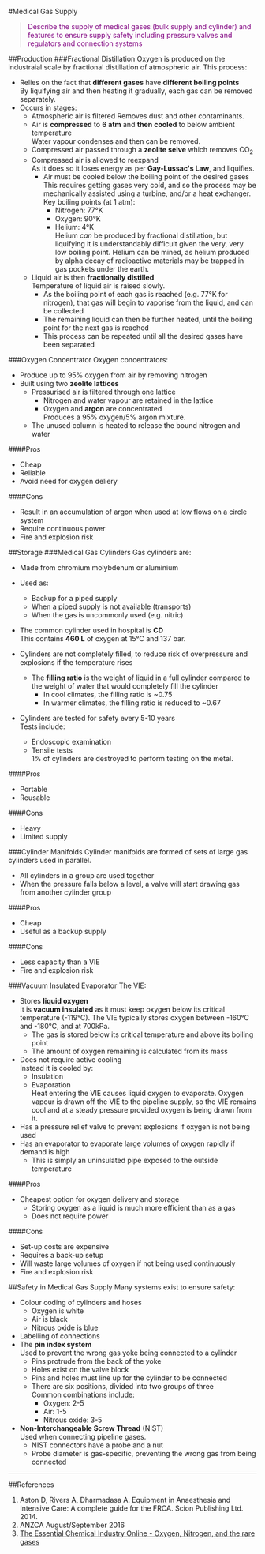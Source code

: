 #Medical Gas Supply

> <p style="color:purple";>Describe the supply of medical gases (bulk supply and cylinder) and features to ensure supply safety including pressure valves and regulators and connection systems</p>

##Production
###Fractional Distillation
Oxygen is produced on the industraial scale by fractional distillation of atmospheric air. This process:
* Relies on the fact that **different gases** have **different boiling points**  
By liquifying air and then heating it gradually, each gas can be removed separately.
* Occurs in stages:    
    * Atmospheric air  is filtered
    Removes dust and other contaminants.
    * Air is **compressed** to **6 atm** and **then cooled** to below ambient temperature  
    Water vapour condenses and then can be removed.
    * Compressed air passed through a **zeolite seive** which removes CO<sub>2</sub>
    * Compressed air is allowed to reexpand  
    As it does so it loses energy as per **Gay-Lussac's Law**, and liquifies.
        * Air must be cooled below the boiling point of the desired gases
        This requires getting gases very cold, and so the process may be mechanically assisted using a turbine, and/or a heat exchanger. Key boiling points (at 1 atm):
            * Nitrogen: 77°K
            * Oxygen:  90°K
            * Helium: 4°K  
            Helium *can* be produced by fractional distillation, but liquifying it is understandably difficult given the very, very low boiling point. Helium can be mined, as helium produced by alpha decay of radioactive materials may be trapped in gas pockets under the earth.
    * Liquid air is then **fractionally distilled**  
    Temperature of liquid air is raised slowly.
        * As the boiling point of each gas is reached (e.g. 77°K for nitrogen), that gas will begin to vaporise from the liquid, and can be collected
        * The remaining liquid can then be further heated, until the boiling point for the next gas is reached
        * This process can be repeated until all the desired gases have been separated
    
###Oxygen Concentrator
Oxygen concentrators:
* Produce up to 95% oxygen from air by removing nitrogen
* Built using two **zeolite lattices**
    * Pressurised air is filtered through one lattice
        * Nitrogen and water vapour are retained in the lattice
        * Oxygen and **argon** are concentrated  
        Produces a 95% oxygen/5% argon mixture.
    * The unused column is heated to release the bound nitrogen and water

####Pros
* Cheap
* Reliable
* Avoid need for oxygen deliery

####Cons
* Result in an accumulation of argon when used at low flows on a circle system
* Require continuous power
* Fire and explosion risk

##Storage
###Medical Gas Cylinders
Gas cylinders are:
* Made from chromium molybdenum or aluminium
* Used as:
    * Backup for a piped supply
    * When a piped supply is not available (transports)
    * When the gas is uncommonly used (e.g. nitric)


* The common cylinder used in hospital is **CD**  
This contains **460 L** of oxygen at 15°C and 137 bar.

* Cylinders are not completely filled, to reduce risk of overpressure and explosions if the temperature rises
    * The **filling ratio** is the weight of liquid in a full cylinder compared to the weight of water that would completely fill the cylinder
        * In cool climates, the filling ratio is ~0.75
        * In warmer climates, the filling ratio is reduced to ~0.67

* Cylinders are tested for safety every 5-10 years  
Tests include:
    * Endoscopic examination
    * Tensile tests  
    1% of cylinders are destroyed to perform testing on the metal.

####Pros
* Portable
* Reusable

####Cons
* Heavy
* Limited supply

###Cylinder Manifolds
Cylinder manifolds are formed of sets of large gas cylinders used in parallel.
* All cylinders in a group are used together
* When the pressure falls below a level, a valve will start drawing gas from another cylinder group

####Pros
* Cheap
* Useful as a backup supply

####Cons
* Less capacity than a VIE
* Fire and explosion risk

###Vacuum Insulated Evaporator
The VIE:
* Stores **liquid oxygen**  
It is **vacuum insulated** as it must keep oxygen below its critical temperature (-119°C). The VIE typically stores oxygen between -160°C and -180°C, and at 700kPa.
    * The gas is stored below its critical temperature and above its boiling point
    * The amount of oxygen remaining is calculated from its mass
* Does not require active cooling  
Instead it is cooled by:
    * Insulation
    * Evaporation  
    Heat entering the VIE causes liquid oxygen to evaporate. Oxygen vapour is drawn off the VIE to the pipeline supply, so the VIE remains cool and at a steady pressure provided oxygen is being drawn from it.
* Has a pressure relief valve to prevent explosions if oxygen is not being used
* Has an evaporator to evaporate large volumes of oxygen rapidly if demand is high
    * This is simply an uninsulated pipe exposed to the outside temperature


####Pros
* Cheapest option for oxygen delivery and storage
    * Storing oxygen as a liquid is much more efficient than as a gas
    * Does not require power

####Cons
* Set-up costs are expensive
* Requires a back-up setup
* Will waste large volumes of oxygen if not being used continuously
* Fire and explosion risk

##Safety in Medical Gas Supply
Many systems exist to ensure safety:
* Colour coding of cylinders and hoses
    * Oxygen is white
    * Air is black
    * Nitrous oxide is blue
* Labelling of connections
* The **pin index system**  
Used to prevent the wrong gas yoke being connected to a cylinder
    * Pins protrude from the back of the yoke
    * Holes exist on the valve block
    * Pins and holes must line up for the cylinder to be connected
    * There are six positions, divided into two groups of three  
    Common combinations include:
        * Oxygen: 2-5
        * Air: 1-5
        * Nitrous oxide: 3-5
* **Non-Interchangeable Screw Thread** (NIST)  
Used when connecting pipeline gases.
    * NIST connectors have a probe and a nut
    * Probe diameter is gas-specific, preventing the wrong gas from being connected


---
##References
1. Aston D, Rivers A, Dharmadasa A. Equipment in Anaesthesia and Intensive Care: A complete guide for the FRCA. Scion Publishing Ltd. 2014.
2. ANZCA August/September 2016
3. [The Essential Chemical Industry Online - Oxygen, Nitrogen, and the rare gases](http://www.essentialchemicalindustry.org/chemicals/oxygen.html)